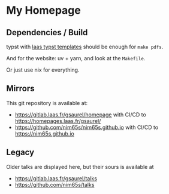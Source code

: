 # My Homepage

## Dependencies / Build

typst with [laas typst templates](https://gitlab.laas.fr/gsaurel/laas-cnrs-typst-templates) should be enough for `make pdfs`.

And for the website: uv + yarn, and look at the `Makefile`.

Or just use nix for everything.

## Mirrors

This git repository is available at:
- https://gitlab.laas.fr/gsaurel/homepage with CI/CD to https://homepages.laas.fr/gsaurel/
- https://github.com/nim65s/nim65s.github.io with CI/CD to https://nim65s.github.io

## Legacy

Older talks are displayed here, but their sours is available at
- https://gitlab.laas.fr/gsaurel/talks
- https://github.com/nim65s/talks
